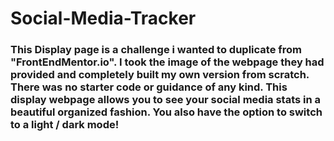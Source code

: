 # Social-Media-Tracker

### This Display page is a challenge i wanted to duplicate from "FrontEndMentor.io". I took the image of the webpage they had provided and completely built my own version from scratch. There was no starter code or guidance of any kind. This display webpage allows you to see your social media stats in a beautiful organized fashion. You also have the option to switch to a light / dark mode! 

